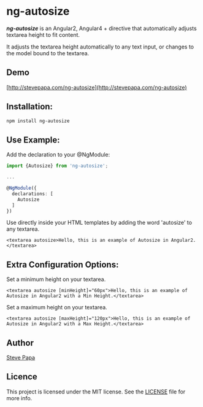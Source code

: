 # ng-autosize

***ng-autosize*** is an Angular2, Angular4 + directive that automatically adjusts textarea height to fit content.

It adjusts the textarea height automatically to any text input, or changes to the model bound to the textarea.

## Demo

[http://stevepapa.com/ng-autosize](http://stevepapa.com/ng-autosize)

## Installation:

```bash
npm install ng-autosize
```

## Use Example:

Add the declaration to your @NgModule:

```typescript
import {Autosize} from 'ng-autosize';

...

@NgModule({
  declarations: [
    Autosize
  ]
})
```

Use directly inside your HTML templates by adding the word 'autosize' to any textarea.

```
<textarea autosize>Hello, this is an example of Autosize in Angular2.</textarea>
```

## Extra Configuration Options:

Set a minimum height on your textarea.

```
<textarea autosize [minHeight]="60px">Hello, this is an example of Autosize in Angular2 with a Min Height.</textarea>
```

Set a maximum height on your textarea.

```
<textarea autosize [maxHeight]="120px">Hello, this is an example of Autosize in Angular2 with a Max Height.</textarea>
```


## Author

[Steve Papa](https://stevepapa.com)

## Licence

This project is licensed under the MIT license. See the [LICENSE](LICENSE) file for more info.
